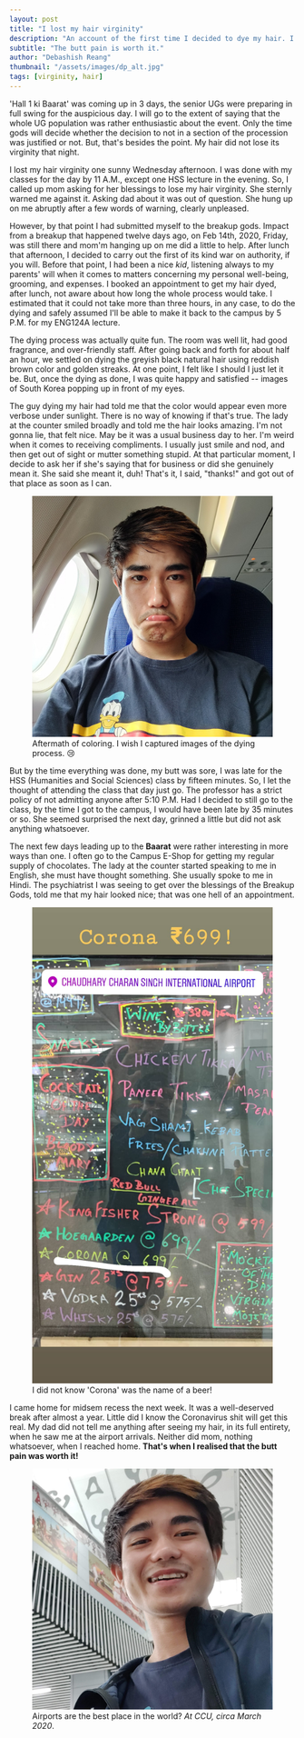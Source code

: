 ```yaml
---
layout: post
title: "I lost my hair virginity"
description: "An account of the first time I decided to dye my hair. I loved my natural hair but I love the current color too. The pain's worth it."
subtitle: "The butt pain is worth it."
author: "Debashish Reang"
thumbnail: "/assets/images/dp_alt.jpg"
tags: [virginity, hair]
---
```

'Hall 1 ki Baarat' was coming up in 3 days, the senior UGs were preparing in full swing for the auspicious day. I will go to the extent of saying that the whole UG population was rather enthusiastic about the event. Only the time gods will decide whether the decision to not in a section of the procession was justified or not. But, that's besides the point. My hair did not lose its virginity that night.

I lost my hair virginity one sunny Wednesday afternoon. I was done with my classes for the day by 11 A.M., except one HSS lecture in the evening. So, I called up mom asking for her blessings to lose my hair virginity. She sternly warned me against it. Asking dad about it was out of question. She hung up on me abruptly after a few words of warning, clearly unpleased.

However, by that point I had submitted myself to the breakup gods. Impact from a breakup that happened twelve days ago, on Feb 14th, 2020, Friday, was still there and mom'm hanging up on me did a little to help. After lunch that afternoon, I decided to carry out the first of its kind war on authority, if you will. Before that point, I had been a nice *kid*, listening always to my parents' will when it comes to matters concerning my personal well-being, grooming, and expenses. I booked an appointment to get my hair dyed, after lunch, not aware about how long the whole process would take. I estimated that it could not take more than three hours, in any case, to do the dying and safely assumed I'll be able to make it back to the campus by 5 P.M. for my ENG124A lecture.

The dying process was actually quite fun. The room was well lit, had good fragrance, and over-friendly staff. After going back and forth for about half an hour, we settled on dying the greyish black natural hair using reddish brown color and golden streaks. At one point, I felt like I should I just let it be. But, once the dying as done, I was quite happy and satisfied -- images of South Korea popping up in front of my eyes.

The guy dying my hair had told me that the color would appear even more verbose under sunlight. There is no way of knowing if that's true. The lady at the counter smiled broadly and told me the hair looks amazing. I'm not gonna lie, that felt nice. May be it was a usual business day to her. I'm weird when it comes to receiving compliments. I usually just smile and nod, and then get out of sight or mutter something stupid. At that particular moment, I decide to ask her if she's saying that for business or did she genuinely mean it. She said she meant it, duh! That's it, I said, "thanks!" and got out of that place as soon as I can.

<figure class="figure">
  <img src="/assets/images/duckduck.jpg" class="figure-img img-fluid rounded" alt="Colored hair, yay! Duck Duck!">
  <figcaption class="figure-caption text-center">Aftermath of coloring. I wish I captured images of the dying process. 😢</figcaption>
</figure>

But by the time everything was done, my butt was sore, I was late for the HSS (Humanities and Social Sciences) class by fifteen minutes. So, I let the thought of attending the class that day just go. The professor has a strict policy of not admitting anyone after 5:10 P.M. Had I decided to still go to the class, by the time I got to the campus, I would have been late by 35 minutes or so. She seemed surprised the next day, grinned a little but did not ask anything whatsoever.

The next few days leading up to the **Baarat** were rather interesting in more ways than one. I often go to the Campus E-Shop for getting my regular supply of chocolates. The lady at the counter started speaking to me in English, she must have thought something. She usually spoke to me in Hindi. The psychiatrist I was seeing to get over the blessings of the Breakup Gods, told me that my hair looked nice; that was one hell of an appointment.

<figure class="figure">
  <img src="/assets/images/corona_beer.jpg" class="figure-img img-fluid rounded" alt="Corona beer price">
  <figcaption class="figure-caption text-center">I did not know 'Corona' was the name of a beer!</figcaption>
</figure>

I came home for midsem recess the next week. It was a well-deserved break after almost a year. Little did I know the Coronavirus shit will get this real. My dad did not tell me anything after seeing my hair, in its full entirety, when he saw me at the airport arrivals. Neither did mom, nothing whatsoever, when I reached home. **That's when I realised that the butt pain was worth it!**

<figure class="figure">
  <img src="/assets/images/dp_alt.jpg" class="figure-img img-fluid rounded" alt="Debashish">
  <figcaption class="figure-caption text-center">Airports are the best place in the world? <i>At CCU, circa March 2020</i>.</figcaption>
</figure>
